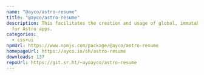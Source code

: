 ```yaml
---
name: "@ayco/astro-resume"
title: "@ayco/astro-resume"
description: This facilitates the creation and usage of global, immutable data
  for Astro apps.
categories:
  - css+ui
npmUrl: https://www.npmjs.com/package/@ayco/astro-resume
homepageUrl: https://ayco.io/sh/astro-resume
downloads: 137
repoUrl: https://git.sr.ht/~ayoayco/astro-resume
---
```

